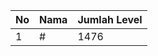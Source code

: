 | No | Nama            | Jumlah Level |
|----|-----------------|--------------|
| 1  | #    |    1476        |
